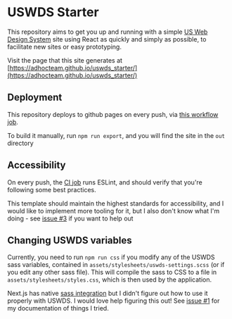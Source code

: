 # USWDS Starter

This repository aims to get you up and running with a simple [US Web Design
System](https://designsystem.digital.gov/) site using React as quickly and
simply as possible, to facilitate new sites or easy prototyping.

Visit the page that this site generates at
[https://adhocteam.github.io/uswds_starter/](https://adhocteam.github.io/uswds_starter/)

## Deployment

This repository deploys to github pages on every push, via [this workflow
job](.github/workflows/ci.yml).

To build it manually, run `npm run export`, and you will find the site in the
`out` directory

## Accessibility

On every push, the [CI job](.github/workflows/ci.yml) runs ESLint,
and should verify that you're following some best practices.

This template should maintain the highest standards for accessibility, and I
would like to implement more tooling for it, but I also don't know what I'm
doing - see [issue #3](https://github.com/adhocteam/uswds_starter/issues/3) if
you want to help out

## Changing USWDS variables

Currently, you need to run `npm run css` if you modify any of the USWDS sass
variables, contained in `assets/stylesheets/uswds-settings.scss` (or if you
edit any other sass file). This will compile the sass to CSS to a file in
`assets/stylesheets/styles.css`, which is then used by the application.

Next.js has native [sass
integration](https://nextjs.org/docs/basic-features/built-in-css-support#sass-support)
but I didn't figure out how to use it
properly with USWDS. I would love help figuring this out! See [issue
#1](https://github.com/adhocteam/uswds_starter/issues/1) for my documentation
of things I tried.
